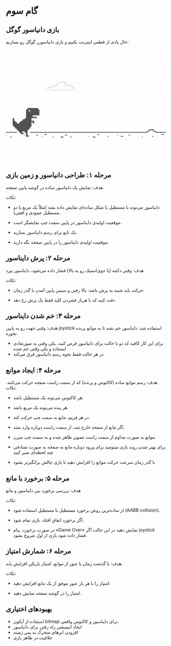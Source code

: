 # گام سوم
## بازی دانیاسور گوگل
حال یادی از قطعی اینترنت بکنیم و بازی دانیاسورر گوگل رو بسازیم:

![atari_plane](./dinasour.gif)

##  مرحله ۱: طراحی دانیاسور و زمین بازی
هدف: نمایش یک دایناسور ساده در گوشه پایین صفحه.

نکات:

* دایناسور می‌تونه با مستطیل یا شکل ساده‌ای نمایش داده بشه (مثلاً یک مربع یا دو مستطیل عمودی و افقی).

* موقعیت اولیه‌ی دایناسور در پایین سمت چپ نمایشگر است.
* یک تابع برای رسم دایناسور بسازید.

* موقعیت اولیه‌ی دایناسور را در پایین صفحه نگه دارید.

##  مرحله ۲: پرش دایناسور
هدف: وقتی دکمه (یا جوی‌استیک رو به بالا) فشار داده می‌شود، دایناسور بپرد.

نکات:

* حرکت باید شبیه به پرش باشد: بالا رفتن و سپس پایین آمدن با گذر زمان.

* دقت کنید که با هربار فشردن کلید فقط یک پرش رخ دهد

##  مرحله ۳: خم شدن دایناسور
هدف: وقتی جهت رو به پایین joystick استفاده شد، دانیاسور خم بشه تا به موانع پرنده نخوره.
* برای این کار کافیه که دو تا حالت برای دانیاسور فرض کنید، یکی وقتی به صورتعادی ایستاده و یکی وقتی خم شده
* در  هر حالت فقط نحوه رسم دانیاسور فرق می‌کنه

##  مرحله ۴: ایجاد موانع
هدف: رسم موانع ساده (کاکتوس و پرنده) که از سمت راست صفحه حرکت می‌کنند.
نکات:

* هر کاکتوس می‌تونه یک مستطیل باشه.

* هر پنده می‌تونه یک مربع باشه.

* در هر فریم، مانع به سمت چپ حرکت کنه.

* اگر مانع از صفحه خارج شد، از سمت راست دوباره وارد بشه.

* موانع به صورت مداوم از سمت راست تصویر ظاهر شده و به سمت چپ میرن.
* برای بهتر شدن روند بازی میتومید برای ورود دوباره مانع به صفحه به صورت تصادفی چند لحظه‌ای صبر کنید
* با گذر زمان سرعت حرکت موانع را افزایش دهید تا بازی چالش برانگیزتر بشود

## مرحله ۵: برخورد با مانع
هدف: بررسی برخورد بین دایناسور و مانع

نکات:

* از ساده‌ترین روش برخورد مستطیل با مستطیل استفاده شود (AABB collision).

* اگر برخورد اتفاق افتاد، بازی تمام شود.
* در صورت برخورد، پیام «Game Over» نمایش دهید در این حالت اگر joystick فشار داده شود بازی از اول شروع بشود.

 ## مرحله ۶: شمارش امتیاز

هدف: با گذشت زمان یا عبور از موانع، امتیاز بازیکن افزایش یابد.

نکات:

* امتیاز را با هر بار عبور موفق از یک مانع افزایش دهید.

* امتیاز را در گوشه صفحه نمایش دهید.

##  بهبودهای اختیاری
* استفاده از آیکون bitmap برای دایناسور و کاکتوس واقعی.
*  ابجاد انیمیشن راه رفتن برای دانیاسور
* افزودن ابرهای متحرک به پس زمینه
* خلاقیت در ظاهر بازی